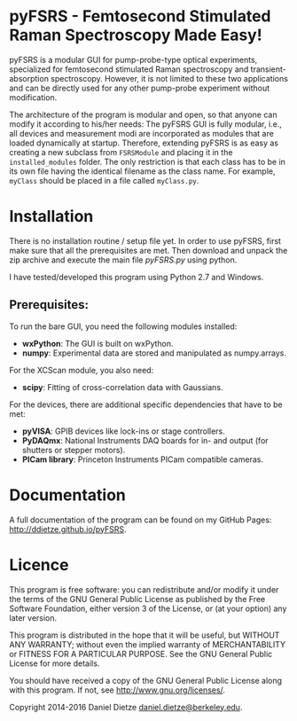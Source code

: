 pyFSRS - Femtosecond Stimulated Raman Spectroscopy Made Easy!
=============================================================

pyFSRS is a modular GUI for pump-probe-type optical experiments, specialized for
femtosecond stimulated Raman spectroscopy and transient-absorption spectroscopy.
However, it is not limited to these two applications and can be directly used for
any other pump-probe experiment without modification.

The architecture of the program is modular and open, so that anyone can modify it according
to his/her needs: The pyFSRS GUI is fully modular, i.e., all devices and measurement modi are 
incorporated as modules that are loaded dynamically at startup. Therefore, extending pyFSRS is as easy 
as creating a new subclass from `FSRSModule` and placing it in the `installed_modules` folder. The only 
restriction is that each class has to be in its own file having the identical filename as the class name. 
For example, `myClass` should be placed in a file called `myClass.py`.

Installation
============

There is no installation routine / setup file yet.
In order to use pyFSRS, first make sure that all the prerequisites are met.
Then download and unpack the zip archive and execute the main file *pyFSRS.py* using python.

I have tested/developed this program using Python 2.7 and Windows.

Prerequisites:
--------------

To run the bare GUI, you need the following modules installed:

* **wxPython**: The GUI is built on wxPython.
* **numpy**: Experimental data are stored and manipulated as numpy.arrays.

For the XCScan module, you also need:

* **scipy**: Fitting of cross-correlation data with Gaussians.

For the devices, there are additional specific dependencies that have to be met:

* **pyVISA**: GPIB devices like lock-ins or stage controllers.
* **PyDAQmx**: National Instruments DAQ boards for in- and output (for shutters or stepper motors).
* **PICam library**: Princeton Instruments PICam compatible cameras.

Documentation
=============

A full documentation of the program can be found on my GitHub Pages: <http://ddietze.github.io/pyFSRS>.

Licence
=======

This program is free software: you can redistribute and/or modify
it under the terms of the GNU General Public License as published by
the Free Software Foundation, either version 3 of the License, or
(at your option) any later version.

This program is distributed in the hope that it will be useful,
but WITHOUT ANY WARRANTY; without even the implied warranty of
MERCHANTABILITY or FITNESS FOR A PARTICULAR PURPOSE.  See the
GNU General Public License for more details.

You should have received a copy of the GNU General Public License
along with this program.  If not, see <http://www.gnu.org/licenses/>.

Copyright 2014-2016 Daniel Dietze <daniel.dietze@berkeley.edu>.
